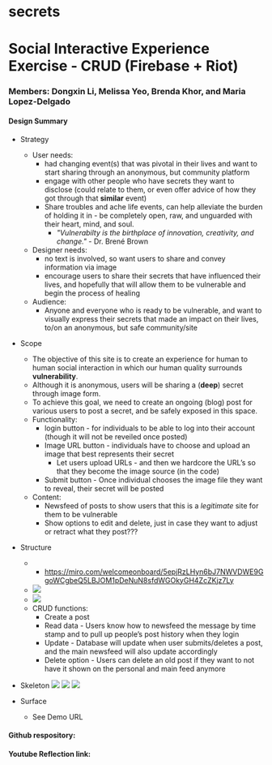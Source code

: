 # secrets
# Social Interactive Experience Exercise - CRUD (Firebase + Riot)

### Members: Dongxin Li, Melissa Yeo, Brenda Khor, and Maria Lopez-Delgado

#### Design Summary
* Strategy
    * User needs:
        * had changing event(s) that was pivotal in their lives and want to start sharing through an anonymous, but community platform
        * engage with other people who have secrets they want to disclose (could relate to them, or even offer advice of how they got through that **similar** event)
        * Share troubles and ache life events, can help alleviate the burden of holding it in - be completely open, raw, and unguarded with their heart, mind, and soul.
            * *"Vulnerabilty is the birthplace of innovation, creativity, and change."* - Dr. Brené Brown
    * Designer needs:
        * no text is involved, so want users to share and convey information via image
        * encourage users to share their secrets that have influenced their lives, and hopefully that will allow them to be vulnerable and begin the process of healing
    * Audience:
        * Anyone and everyone who is ready to be vulnerable, and want to visually express their secrets that made an impact on their lives, to/on an anonymous, but safe community/site

* Scope
    * The objective of this site is to create an experience for human to human social interaction in which our human quality surrounds **vulnerability**.
    * Although it is anonymous, users will be sharing a (**deep**) secret through image form.
    * To achieve this goal, we need to create an ongoing (blog) post for various users to post a secret, and be safely exposed in this space.
    * Functionality:
        * login button - for individuals to be able to log into their account (though it will not be reveiled once posted)
        * Image URL button - individuals have to choose and upload an image that best represents their secret
            * Let users upload URLs - and then we hardcore the URL’s so that they become the image source (in the code)
        * Submit button - Once individual chooses the image file they want to reveal, their secret will be posted
    * Content:
        * Newsfeed of posts to show users that this is a *legitimate* site for them to be vulnerable
        * Show options to edit and delete, just in case they want to adjust or retract what they post???

* Structure
    * * https://miro.com/welcomeonboard/5epjRzLHyn6bJ7NWVDWE9GgoWCgbeQ5LBJOM1pDeNuN8sfdWGOkyGH4ZcZKjz7Ly
    * ![](https://i.imgur.com/eLD6geE.png)
    * ![](https://i.imgur.com/cgZeAIu.png)
    * CRUD functions:
        * Create a post
        * Read data - Users know how to newsfeed the message by time stamp and to pull up people’s post history when they login
        * Update - Database will update when user submits/deletes a post, and the main newsfeed will also update accordingly
        * Delete option - Users can delete an old post if they want to not have it shown on the personal and main feed anymore

* Skeleton
    ![](https://i.imgur.com/3yrGQ88.png)
    ![](https://i.imgur.com/nO4JJvi.png)
    ![](https://i.imgur.com/Lp5WBmP.png)

* Surface
    * See Demo URL

#### Github respository:

#### Youtube Reflection link:
